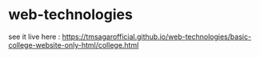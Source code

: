 # web-technologies

see it live here : https://tmsagarofficial.github.io/web-technologies/basic-college-website-only-html/college.html
